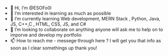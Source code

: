 - 👋 Hi, I’m @ESOFo0l
- 👀 I’m interested in learning as much as possible
- 🌱 I’m currently learning Web development, MERN Stack , Python, Java, JS, C++,C , HTML, CSS, JS, and C#
- 💞️ I’m looking to collaborate on anything anyone will ask me to help on to imporve and develop my portfolio  
- 📫 How to reach me - messege through here ? I will get you that info as soon as I clear somethings up thank you!

<!---
ESOFo0l/ESOFo0l is a ✨ special ✨ repository because its `README.md` (this file) appears on your GitHub profile.
You can click the Preview link to take a look at your changes.
--->
